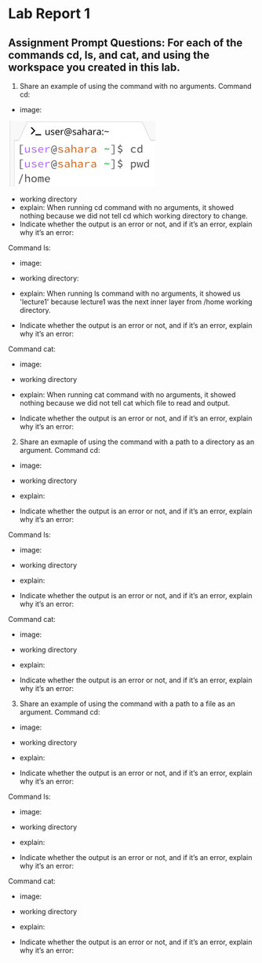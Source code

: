 # Lab Report 1

## Assignment Prompt Questions: For each of the commands cd, ls, and cat, and using the workspace you created in this lab.

1. Share an example of using the command with no arguments.
Command cd:
- image:

![Image](cd_q1.png)
- working directory
- explain:  When running cd command with no arguments, it showed nothing because we did not tell cd which working directory to change.
- Indicate whether the output is an error or not, and if it’s an error, explain why it’s an error: 

Command ls: 
- image:

- working directory: 
- explain: When running ls command with no arguments, it showed us 'lecture1' because lecture1 was the next inner layer from /home working directory.
- Indicate whether the output is an error or not, and if it’s an error, explain why it’s an error: 

Command cat: 
- image:

- working directory
- explain: When running cat command with no arguments, it showed nothing because we did not tell cat which file to read and output.
- Indicate whether the output is an error or not, and if it’s an error, explain why it’s an error: 

2. Share an exmaple of using the command with a path to a directory as an argument.
Command cd:
- image:

- working directory
- explain: 
- Indicate whether the output is an error or not, and if it’s an error, explain why it’s an error: 

Command ls: 
- image:

- working directory
- explain: 
- Indicate whether the output is an error or not, and if it’s an error, explain why it’s an error: 

Command cat: 
- image:

- working directory
- explain: 
- Indicate whether the output is an error or not, and if it’s an error, explain why it’s an error: 

3. Share an example of using the command with a path to a file as an argument.
Command cd:
- image:

- working directory
- explain: 
- Indicate whether the output is an error or not, and if it’s an error, explain why it’s an error: 

Command ls: 
- image:

- working directory
- explain: 
- Indicate whether the output is an error or not, and if it’s an error, explain why it’s an error: 

Command cat: 
- image:

- working directory
- explain: 
- Indicate whether the output is an error or not, and if it’s an error, explain why it’s an error: 



